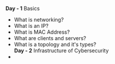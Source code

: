 <b>Day - 1</b> Basics
- What is networking?
- What is an IP?
- What is MAC Address?
- What are clients and servers?
- What is a topology and it's types? <br>
<b>Day - 2</b> Infrastructure of Cybersecurity
- 
